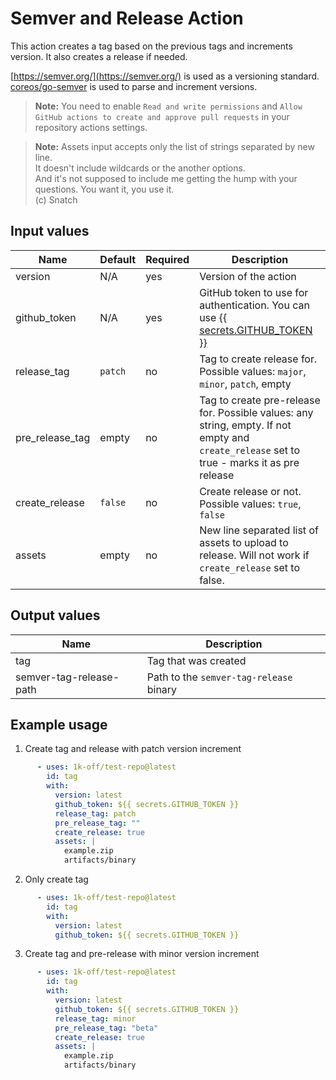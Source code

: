 # Semver and Release Action

This action creates a tag based on the previous tags and increments version. It also creates a release if needed.

[https://semver.org/](https://semver.org/) is used as a versioning standard.  
[coreos/go-semver](https://github.com/coreos/go-semver) is used to parse and increment versions.

> **Note:** You need to enable `Read and write permissions` and `Allow GitHub actions to create and approve pull requests` in your repository actions settings.

> **Note:** Assets input accepts only the list of strings separated by new line.  
> It doesn't include wildcards or the another options.  
> And it's not supposed to include me getting the hump with your questions. You want it, you use it.   
> (c) Snatch

## Input values

| Name            | Default | Required | Description                                                                                                                                                         |
|-----------------|---------|----------|---------------------------------------------------------------------------------------------------------------------------------------------------------------------|
| version         | N/A     | yes      | Version of the action                                                                                                                                               |
| github_token    | N/A     | yes      | GitHub token to use for authentication. You can use [{{ secrets.GITHUB_TOKEN }}](https://docs.github.com/en/actions/security-guides/automatic-token-authentication) |
| release_tag     | `patch` | no       | Tag to create release for. Possible values: `major`, `minor`, `patch`, empty                                                                                        |
| pre_release_tag | empty   | no       | Tag to create pre-release for. Possible values: any string, empty. If not empty and `create_release` set to true - marks it as pre release                          |
| create_release  | `false` | no       | Create release or not. Possible values: `true`, `false`                                                                                                             |
| assets          | empty   | no       | New line separated list of assets to upload to release. Will not work if `create_release` set to false.                                                             |

## Output values

| Name                    | Description                             |
|-------------------------|-----------------------------------------|
| tag                     | Tag that was created                    |
| semver-tag-release-path | Path to the `semver-tag-release` binary |

## Example usage
1. Create tag and release with patch version increment
```yaml
      - uses: 1k-off/test-repo@latest
        id: tag
        with:
          version: latest
          github_token: ${{ secrets.GITHUB_TOKEN }}
          release_tag: patch
          pre_release_tag: ""
          create_release: true
          assets: |
            example.zip
            artifacts/binary
```
2. Only create tag
```yaml
      - uses: 1k-off/test-repo@latest
        id: tag
        with:
          version: latest
          github_token: ${{ secrets.GITHUB_TOKEN }}
```
3. Create tag and pre-release with minor version increment
```yaml
      - uses: 1k-off/test-repo@latest
        id: tag
        with:
          version: latest
          github_token: ${{ secrets.GITHUB_TOKEN }}
          release_tag: minor
          pre_release_tag: "beta"
          create_release: true
          assets: |
            example.zip
            artifacts/binary
```